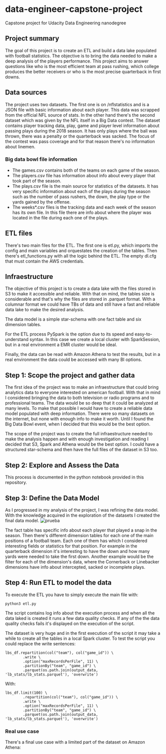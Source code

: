 # data-engineer-capstone-project
Capstone project for Udacity Data Engineering nanodegree

## Project summary 

The goal of this project is to create an ETL and build a data lake populated with football statistics. The objective is to bring the data needed to make a deep analysis of the players performance. This project aims to answer questions like who is the most efficient team at pass rushing, which college produces the better receivers or who is the most precise quarterback in first downs. 

## Data sources

The project uses two datasets. The first one is on /nflstatistics and is a JSON file with basic information about each player. This data was scrapped from the official NFL source of stats. In the other hand there's the second dataset which was given by the NFL itself in a Big Data contest. The dataset contains player tracking data, play, game and player level information about passing plays during the 2018 season. It has only plays where the ball was thrown, there was a penalty or the quarterback was sacked. The focus of the contest was pass coverage and for that reason there's no information about linemen.

### Big data bowl file information

- The games.csv contains both of the teams on each game of the season. 
- The players.csv file has information about info about every player that took part of the season.
- The plays.csv file is the main source for statistics of the datasets. It has very specific information about each of the plays during the season such as the number of pass rushers, the down, the play type or the yards gained by the offense. 
- The weeks*.csv files is the tracking data and each week of the season has its own file. In this file there are info about where the player was located in the file during each one of the plays. 

## ETL files

There's two main files for the ETL. The first one is etl.py, which imports the config and main variables and orquestates the creation of the tables. Then there's etl_functions.py with all the logic behind the ETL. The empty dl.cfg that must contain the AWS credentials. 

## Infraestructure 

The objective of this project is to create a data lake with the files stored in S3 to make it accessible and reliable. With that on mind, the tables size is considerable and that's why the files are stored in .parquet format. With a columnar format we could have TBs of data and still have a fast and reliable data lake to make the desired analysis. 

The data model is a simple star-schema with one fact table and six dimension tables. 

For the ETL process PySpark is the option due to its speed and easy-to-understand syntax. In this case we create a local cluster with SparkSession, but in a real environment a EMR cluster would be ideal. 

Finally, the data can be read with Amazon Athena to test the results, but in a real environment the data could be accessed with many BI options. 

## Step 1: Scope the project and gather data

The first idea of the project was to make an infraestructure that could bring analytics data to everyone interested on american football. With that in mind I considered bringing the data to both television or radio programs and to professional teams. The data would be so deep that it could be analyzed at many levels. 
To make that possible I would have to create a reliable data model populated with deep information. There were so many datasets on the internet, but none with enough info to make it worth. Until I found the Big Data Bowl event, when I decided that this would be the best option. 

The scope of the project was to create the full infraestructure needed to make the analysis happen and with enough investigation and reading I decided that S3, Spark and Athena would be the best option. I could have a structured star-schema and then have the full files of the dataset in S3 too. 

## Step 2: Explore and Assess the Data

This process is documented in the python notebook provided in this repository. 

## Step 3: Define the Data Model 

As I progressed in my analysis of the project, I was refining the data model. With the knowledge acquired in the exploration of the datasets I created the final data model.
![prueba](https://user-images.githubusercontent.com/25299249/120343274-dd92de80-c2f8-11eb-9bf1-2504fcfe6d5e.png)

The fact table has specific info about each player that played a snap in the season. Then there's different dimension tables for each one of the main positions of a football team. Each one of them has which I considered interesting fields or statistics for that position. For example in the quarterback dimension it's interesting to have the down and how many yards were needed to take the first down. Another example would be the filter for each of the dimension's data, where the Cornerback or Linebacker dimensions have info about intercepted, sacked or incomplete plays. 

## Step 4: Run ETL to model the data

To execute the ETL you have to simply execute the main file with:
```
python3 etl.py
```
The script contains log info about the execution process and when all the data laked is created it runs a few data quality checks. If any of the the data quality checks fails it's displayed on the execution of the script. 

The dataset is very huge and in the first execution of the script it may take a while to create all the tables in a local Spark cluster. To test the script you could replace the write sentences: 
```
lbs_df.repartition(col("team"), col("game_id")) \
        .write \
        .option("maxRecordsPerFile", 11) \
        .partitionBy("team", "game_id") \
        .parquet(os.path.join(output_data, 'lb_stats/lb_stats.parquet'), 'overwrite')
```
With: 
```
lbs_df.limit(100) \
        .repartition(col("team"), col("game_id")) \
        .write \
        .option("maxRecordsPerFile", 11) \
        .partitionBy("team", "game_id") \
        .parquet(os.path.join(output_data, 'lb_stats/lb_stats.parquet'), 'overwrite')
```

### Real use case

There's a final use case with a limited part of the dataset on Amazon Athena:

